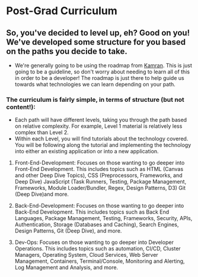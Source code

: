 # Post-Grad Curriculum

## So, you've decided to level up, eh? Good on you! We've developed some structure for you based on the paths you decide to take. 
- We're generally going to be using the roadmap from [Kamran](https://github.com/kamranahmedse/developer-roadmap). This is just going to be a guideline, so don't worry about needing to learn all of this in order to be a developer! The roadmap is just there to help guide us towards what technologies we can learn depending on your path.

### The curriculum is fairly simple, in terms of structure (but not content!):

- Each path will have different levels, taking you through the path based on relative complexity. For example, Level 1 material is relatively less complex than Level 2.
- Within each Level, you will find tutorials about the technology covered. You will be following along the tutorial and implementing the technology into either an existing application or into a new application.

1. Front-End-Development: Focuses on those wanting to go deeper into Front-End Development. This includes topics such as HTML (Canvas and other Deep Dive Topics), CSS (Preprocessors, Frameworks, and Deep Dive) JavaScript (Task Runners, Testing, Package Management, Frameworks, Module Loader/Bundler, Regex, Design Patterns, D3) Git (Deep Dive)and more. 

2. Back-End-Development: Focuses on those wanting to go deeper into Back-End Development. This includes topics such as Back End Languages, Package Management, Testing, Frameworks, Security, APIs, Authentication, Storage (Databases and Caching), Search Engines, Design Patterns, Git (Deep Dive), and more.  

3. Dev-Ops: Focuses on those wanting to go deeper into Developer Operations. This includes topics such as automation, CI/CD, Cluster Managers, Operating System, Cloud Services, Web Server Management, Containers, Terminal/Console, Monitoring and Alerting, Log Management and Analysis, and more. 